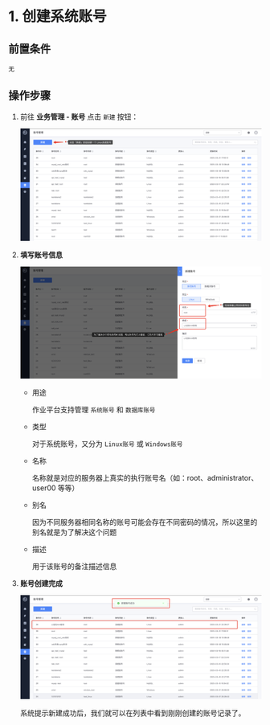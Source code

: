 # 1. 创建系统账号

## 前置条件

```
无
```

## 操作步骤

1. 前往 **业务管理 - 账号** 点击 `新建` 按钮：

   ![image-20200331223738342](media/image-20200331223738342.png)

2. **填写账号信息**

   ![image-20200331223410780](media/image-20200331223410780.png)

   - 用途

     作业平台支持管理 `系统账号` 和 `数据库账号`

   - 类型

     对于系统账号，又分为 `Linux账号` 或 `Windows账号`

   - 名称

     名称就是对应的服务器上真实的执行账号名（如：root、administrator、user00 等等）

   - 别名

     因为不同服务器相同名称的账号可能会存在不同密码的情况，所以这里的别名就是为了解决这个问题

   - 描述

     用于该账号的备注描述信息

3. **账号创建完成**

   ![image-20200331223556538](media/image-20200331223556538.png)

   系统提示新建成功后，我们就可以在列表中看到刚刚创建的账号记录了。